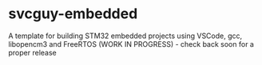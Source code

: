 # svcguy-embedded
A template for building STM32 embedded projects using VSCode, gcc, libopencm3 and FreeRTOS
(WORK IN PROGRESS) - check back soon for a proper release
